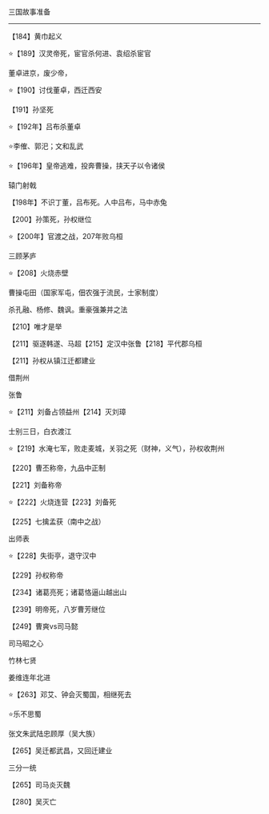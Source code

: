 三国故事准备





---

【184】黄巾起义

⭐️【189】汉灵帝死，宦官杀何进、袁绍杀宦官

董卓进京，废少帝，

⭐️【190】讨伐董卓，西迁西安

【191】孙坚死

⭐️【192年】吕布杀董卓

⭐️李傕、郭汜；文和乱武

⭐️【196年】皇帝逃难，投奔曹操，挟天子以令诸侯



辕门射戟

【198年】不识丁董，吕布死。人中吕布，马中赤兔



【200】孙策死，孙权继位

⭐️【200年】官渡之战，207年败乌桓

三顾茅庐

⭐️【208】火烧赤壁

曹操屯田（国家军屯，佃农强于流民，士家制度）

杀孔融、杨修、魏讽。重豪强兼并之法

【210】唯才是举

【211】驱逐韩遂、马超【215】定汉中张鲁【218】平代郡乌桓

【211】孙权从镇江迁都建业

借荆州

张鲁

⭐️【211】刘备占领益州【214】灭刘璋

士别三日，白衣渡江

⭐️【219】水淹七军，败走麦城，关羽之死（财神，义气），孙权收荆州

【220】曹丕称帝，九品中正制

【221】刘备称帝

⭐️【222】火烧连营【223】刘备死

【225】七擒孟获（南中之战）

出师表

⭐️【228】失街亭，退守汉中

【229】孙权称帝

【234】诸葛亮死；诸葛恪逼山越出山

【239】明帝死，八岁曹芳继位

【249】曹爽vs司马懿

司马昭之心

竹林七贤

姜维连年北进

⭐️【263】邓艾、钟会灭蜀国，相继死去

⭐️乐不思蜀

张文朱武陆忠顾厚（吴大族）

【265】吴迁都武昌，又回迁建业

三分一统

【265】司马炎灭魏

【280】吴灭亡

